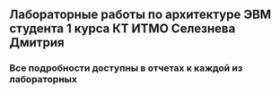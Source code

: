 ## Лабораторные работы по архитектуре ЭВМ студента 1 курса КТ ИТМО Селезнева Дмитрия
### Все подробности доступны в отчетах к каждой из лабораторных
